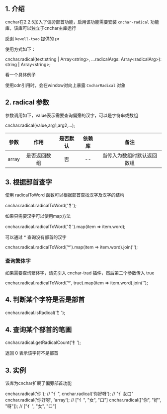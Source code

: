 <!--
 * @Author: chenzhongsheng
 * @Date: 2022-10-09 09:18:54
 * @Description: Coding something
-->
## 1. 介绍

cnchar在2.2.5加入了偏旁部首功能，启用该功能需要安装 `cnchar-radical` 功能库，该库可以独立于cnchar主库运行

感谢 `kewell-tsao` 提供的 pr

使用方式如下：

<div>
  <highlight-code lang='typescript'>
cnchar.radical(text:string | Array&lt;string>, ...radicalArgs: Array&lt;radicalArg>): string | Array&lt;string>;
  </highlight-code>
</div>

看一个具体例子

<div>
  <codebox id='radical'></codebox>
</div>

使用cdn引用时，会在window对向上暴露 `CncharRadical` 对象

## 2. radical 参数

参数调用如下，value表示需要查询偏旁的汉字，可以是字符串或数组

<div>
  <highlight-code lang='typescript'>
cnchar.radical(value,arg1,arg2,...);
  </highlight-code>
</div>

|  参数   |    作用    | 是否默认 |  依赖库   |   备注    |
| :-----: | :----: | :------: | :---: | :---: |
|  array   | 是否返回数组 |    否    | -- |  当传入为数组时默认返回数组  |

## 3. 根据部首查字

使用 radicalToWord 函数可以根据部首查找汉字及汉字的结构

<div>
  <codebox :fold="true">
cnchar.radical.radicalToWord('牜');
  </codebox>
</div>

如果只需要汉字可以使用map方法

<div>
  <codebox>
cnchar.radical.radicalToWord('牜').map(item => item.word);
  </codebox>
</div>

可以通过 * 查询没有部首的汉字

<div>
  <codebox>
cnchar.radical.radicalToWord('*').map(item => item.word).join('');
  </codebox>
</div>

### 查询繁体字

如果需要查询繁体字，请先引入 cnchar-trad 插件，然后第二个参数传入 true

<div>
  <codebox>
cnchar.radical.radicalToWord('*', true).map(item => item.word).join('');
  </codebox>
</div>


## 4. 判断某个字符是否是部首

<div>
  <codebox>
cnchar.radical.isRadical('钅');
  </codebox>
</div>

## 4. 查询某个部首的笔画

<div>
  <codebox>
cnchar.radical.getRadicalCount('钅');
  </codebox>
</div>

返回 0 表示该字符不是部首

## 3. 实例

该库为cnchar扩展了偏旁部首功能

<div>
  <highlight-code lang='javascript'>
cnchar.radical('你'); // "亻",
cnchar.radical('你好呀'); // "亻女口"
cnchar.radical('你好呀', 'array'); // ["亻", "女", "口"]
cnchar.radical(["你", "好", "呀"]); // ["亻", "女", "口"]
  </highlight-code>
</div>
